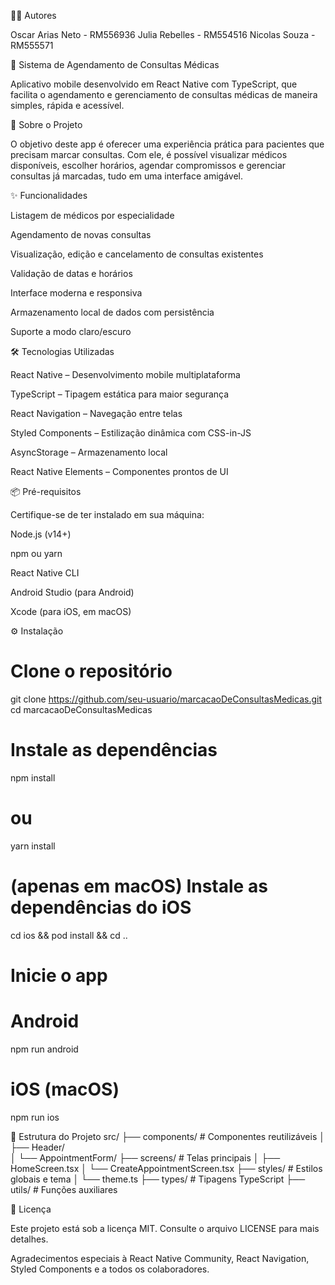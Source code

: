 👨‍🏫 Autores

Oscar Arias Neto - RM556936
Julia Rebelles - RM554516
Nicolas Souza - RM555571

📱 Sistema de Agendamento de Consultas Médicas

Aplicativo mobile desenvolvido em React Native com TypeScript, que facilita o agendamento e gerenciamento de consultas médicas de maneira simples, rápida e acessível.

🚀 Sobre o Projeto

O objetivo deste app é oferecer uma experiência prática para pacientes que precisam marcar consultas.
Com ele, é possível visualizar médicos disponíveis, escolher horários, agendar compromissos e gerenciar consultas já marcadas, tudo em uma interface amigável.

✨ Funcionalidades

Listagem de médicos por especialidade

Agendamento de novas consultas

Visualização, edição e cancelamento de consultas existentes

Validação de datas e horários

Interface moderna e responsiva

Armazenamento local de dados com persistência

Suporte a modo claro/escuro

🛠️ Tecnologias Utilizadas

React Native – Desenvolvimento mobile multiplataforma

TypeScript – Tipagem estática para maior segurança

React Navigation – Navegação entre telas

Styled Components – Estilização dinâmica com CSS-in-JS

AsyncStorage – Armazenamento local

React Native Elements – Componentes prontos de UI

📦 Pré-requisitos

Certifique-se de ter instalado em sua máquina:

Node.js (v14+)

npm ou yarn

React Native CLI

Android Studio (para Android)

Xcode (para iOS, em macOS)

⚙️ Instalação
# Clone o repositório
git clone https://github.com/seu-usuario/marcacaoDeConsultasMedicas.git
cd marcacaoDeConsultasMedicas

# Instale as dependências
npm install
# ou
yarn install

# (apenas em macOS) Instale as dependências do iOS
cd ios && pod install && cd ..

# Inicie o app
# Android
npm run android
# iOS (macOS)
npm run ios

📂 Estrutura do Projeto
src/
├── components/         # Componentes reutilizáveis
│   ├── Header/         
│   └── AppointmentForm/
├── screens/            # Telas principais
│   ├── HomeScreen.tsx
│   └── CreateAppointmentScreen.tsx
├── styles/             # Estilos globais e tema
│   └── theme.ts
├── types/              # Tipagens TypeScript
├── utils/              # Funções auxiliares

📜 Licença

Este projeto está sob a licença MIT. Consulte o arquivo LICENSE para mais detalhes.

Agradecimentos especiais à React Native Community, React Navigation, Styled Components e a todos os colaboradores.
